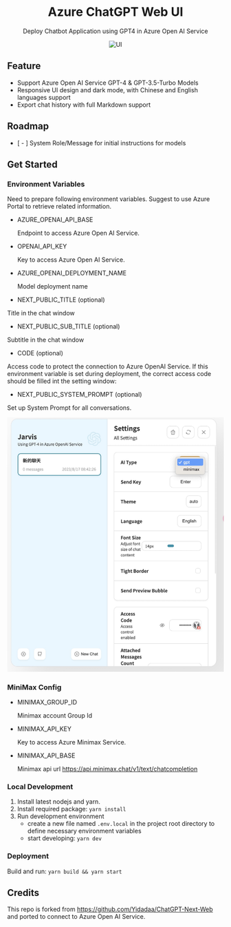 <div align="center">
<h1 align="center">Azure ChatGPT Web UI</h1>

Deploy Chatbot Application using GPT4 in Azure Open AI Service

![UI](./static/cover.png)

</div>

## Feature

- Support Azure Open AI Service GPT-4 & GPT-3.5-Turbo Models
- Responsive UI design and dark mode, with Chinese and English languages support
- Export chat history with full Markdown support

## Roadmap
- [ - ] System Role/Message for initial instructions for models

## Get Started
### Environment Variables

Need to prepare following environment variables. Suggest to use Azure Portal to retrieve related information.

- AZURE_OPENAI_API_BASE

   Endpoint to access Azure Open AI Service.

- OPENAI_API_KEY

   Key to access Azure Open AI Service.


- AZURE_OPENAI_DEPLOYMENT_NAME

   Model deployment name



- NEXT_PUBLIC_TITLE (optional)

Title in the chat window

- NEXT_PUBLIC_SUB_TITLE (optional)

Subtitle in the chat window


- CODE (optional)

Access code to protect the connection to Azure OpenAI Service. If this environment variable is set during deployment, the correct access code should be filled int the setting window:


- NEXT_PUBLIC_SYSTEM_PROMPT (optional)

Set up System Prompt for all conversations.



![MiniMax](./static/aitype.png)
### MiniMax Config
- MINIMAX_GROUP_ID

  Minimax account Group Id

- MINIMAX_API_KEY

  Key to access Azure Minimax Service.

- MINIMAX_API_BASE

  Minimax api url https://api.minimax.chat/v1/text/chatcompletion




### Local Development 

1. Install latest nodejs and yarn.
2. Install required package: `yarn install`
3. Run development environment
   - create a new file named `.env.local` in the project root directory to define necessary environment variables
   - start developing: `yarn dev`

### Deployment
Build and run: `yarn build && yarn start`


## Credits
This repo is forked from https://github.com/Yidadaa/ChatGPT-Next-Web and ported to connect to Azure Open AI Service.
